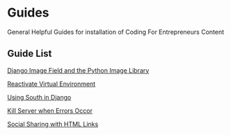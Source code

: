 Guides
======

General Helpful Guides for installation of Coding For Entrepreneurs Content


## Guide List
[Django Image Field and the Python Image Library](./imagefield_and_pillow.md)

[Reactivate Virtual Environment](./reactivate_virtualenv.md)

[Using South in Django](./using_south_in_django.md)

[Kill Server when Errors Occor](./kill_server.md)

[Social Sharing with HTML Links](./social_share_links.md)
